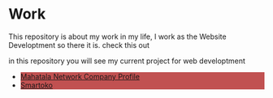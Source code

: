 # Work
This repository is about my work in my life, I work as the Website Developtment so there it is. check this out

in this repository you will see my current project for web developtment 

<ul>
  <li style='background-color:#c15151; color:#FFFFF;'><a href='https://github.com/CKrishnaDev/Work/tree/master/Mahatala'>Mahatala Network Company Profile</a></li>
  <li style='background-color:#c15151; color:#FFFFF;'><a href='https://github.com/CKrishnaDev/Work/tree/master/Mahatala'>Smartoko</a></li>
</ul>
